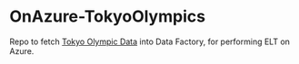 # OnAzure-TokyoOlympics
Repo to fetch [Tokyo Olympic Data](https://www.kaggle.com/datasets/arjunprasadsarkhel/2021-olympics-in-tokyo?resource=download) into Data Factory, for performing ELT on Azure.


